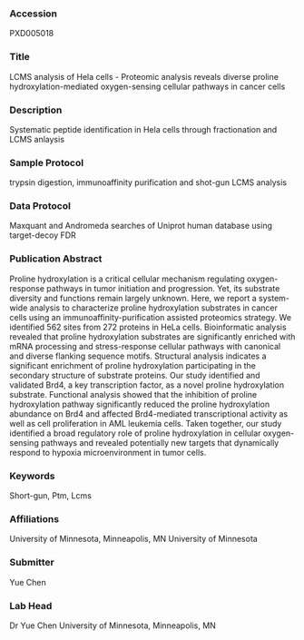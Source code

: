 ### Accession
PXD005018

### Title
LCMS analysis of Hela cells -  Proteomic analysis reveals diverse proline hydroxylation-mediated oxygen-sensing cellular pathways in cancer cells

### Description
Systematic peptide identification in Hela cells through fractionation and LCMS anlaysis

### Sample Protocol
trypsin digestion, immunoaffinity purification and shot-gun LCMS analysis

### Data Protocol
Maxquant and Andromeda searches of Uniprot human database using target-decoy FDR

### Publication Abstract
Proline hydroxylation is a critical cellular mechanism regulating oxygen-response pathways in tumor initiation and progression. Yet, its substrate diversity and functions remain largely unknown. Here, we report a system-wide analysis to characterize proline hydroxylation substrates in cancer cells using an immunoaffinity-purification assisted proteomics strategy. We identified 562 sites from 272 proteins in HeLa cells. Bioinformatic analysis revealed that proline hydroxylation substrates are significantly enriched with mRNA processing and stress-response cellular pathways with canonical and diverse flanking sequence motifs. Structural analysis indicates a significant enrichment of proline hydroxylation participating in the secondary structure of substrate proteins. Our study identified and validated Brd4, a key transcription factor, as a novel proline hydroxylation substrate. Functional analysis showed that the inhibition of proline hydroxylation pathway significantly reduced the proline hydroxylation abundance on Brd4 and affected Brd4-mediated transcriptional activity as well as cell proliferation in AML leukemia cells. Taken together, our study identified a broad regulatory role of proline hydroxylation in cellular oxygen-sensing pathways and revealed potentially new targets that dynamically respond to hypoxia microenvironment in tumor cells.

### Keywords
Short-gun, Ptm, Lcms

### Affiliations
University of Minnesota, Minneapolis, MN
University of Minnesota

### Submitter
Yue Chen

### Lab Head
Dr Yue Chen
University of Minnesota, Minneapolis, MN


